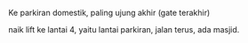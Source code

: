 Ke parkiran domestik, paling ujung akhir (gate terakhir)  

naik lift ke lantai 4, yaitu lantai parkiran, jalan terus, ada masjid.
